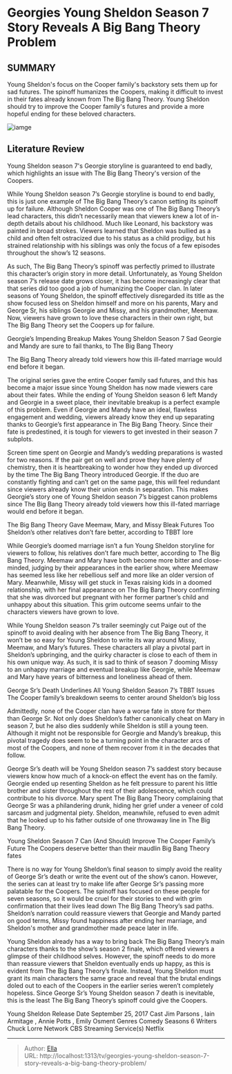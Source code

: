 # Georgies Young Sheldon Season 7 Story Reveals A Big Bang Theory Problem


## SUMMARY 



  Young Sheldon&#39;s focus on the Cooper family&#39;s backstory sets them up for sad futures.   The spinoff humanizes the Coopers, making it difficult to invest in their fates already known from The Big Bang Theory.   Young Sheldon should try to improve the Cooper family&#39;s futures and provide a more hopeful ending for these beloved characters.  

![iamge](https://static1.srcdn.com/wordpress/wp-content/uploads/2024/01/georgie-s-young-sheldon-season-7-story-reveals-a-big-bang-theory-problem.jpg)

## Literature Review
Young Sheldon season 7&#39;s Georgie storyline is guaranteed to end badly, which highlights an issue with The Big Bang Theory&#39;s version of the Coopers.




While Young Sheldon season 7’s Georgie storyline is bound to end badly, this is just one example of The Big Bang Theory’s canon setting its spinoff up for failure. Although Sheldon Cooper was one of The Big Bang Theory’s lead characters, this didn’t necessarily mean that viewers knew a lot of in-depth details about his childhood. Much like Leonard, his backstory was painted in broad strokes. Viewers learned that Sheldon was bullied as a child and often felt ostracized due to his status as a child prodigy, but his strained relationship with his siblings was only the focus of a few episodes throughout the show’s 12 seasons.




As such, The Big Bang Theory’s spinoff was perfectly primed to illustrate this character’s origin story in more detail. Unfortunately, as Young Sheldon season 7’s release date grows closer, it has become increasingly clear that that series did too good a job of humanizing the Cooper clan. In later seasons of Young Sheldon, the spinoff effectively disregarded its title as the show focused less on Sheldon himself and more on his parents, Mary and George Sr, his siblings Georgie and Missy, and his grandmother, Meemaw. Now, viewers have grown to love these characters in their own right, but The Big Bang Theory set the Coopers up for failure.


 Georgie’s Impending Breakup Makes Young Sheldon Season 7 Sad 
Georgie and Mandy are sure to fail thanks, to The Big Bang Theory
         



The Big Bang Theory already told viewers how this ill-fated marriage would end before it began.







The original series gave the entire Cooper family sad futures, and this has become a major issue since Young Sheldon has now made viewers care about their fates. While the ending of Young Sheldon season 6 left Mandy and Georgie in a sweet place, their inevitable breakup is a perfect example of this problem. Even if Georgie and Mandy have an ideal, flawless engagement and wedding, viewers already know they end up separating thanks to Georgie’s first appearance in The Big Bang Theory. Since their fate is predestined, it is tough for viewers to get invested in their season 7 subplots.

Screen time spent on Georgie and Mandy’s wedding preparations is wasted for two reasons. If the pair get on well and prove they have plenty of chemistry, then it is heartbreaking to wonder how they ended up divorced by the time The Big Bang Theory introduced Georgie. If the duo are constantly fighting and can’t get on the same page, this will feel redundant since viewers already know their union ends in separation. This makes Georgie’s story one of Young Sheldon season 7’s biggest canon problems since The Big Bang Theory already told viewers how this ill-fated marriage would end before it began.






 The Big Bang Theory Gave Meemaw, Mary, and Missy Bleak Futures Too 
Sheldon’s other relatives don’t fare better, according to TBBT lore
         

While Georgie’s doomed marriage isn’t a fun Young Sheldon storyline for viewers to follow, his relatives don’t fare much better, according to The Big Bang Theory. Meemaw and Mary have both become more bitter and close-minded, judging by their appearances in the earlier show, where Meemaw has seemed less like her rebellious self and more like an older version of Mary. Meanwhile, Missy will get stuck in Texas raising kids in a doomed relationship, with her final appearance on The Big Bang Theory confirming that she was divorced but pregnant with her former partner’s child and unhappy about this situation. This grim outcome seems unfair to the characters viewers have grown to love.

While Young Sheldon season 7’s trailer seemingly cut Paige out of the spinoff to avoid dealing with her absence from The Big Bang Theory, it won’t be so easy for Young Sheldon to write its way around Missy, Meemaw, and Mary’s futures. These characters all play a pivotal part in Sheldon’s upbringing, and the quirky character is close to each of them in his own unique way. As such, it is sad to think of season 7 dooming Missy to an unhappy marriage and eventual breakup like Georgie, while Meemaw and Mary have years of bitterness and loneliness ahead of them.






 George Sr’s Death Underlines All Young Sheldon Season 7’s TBBT Issues 
The Cooper family’s breakdown seems to center around Sheldon’s big loss
          

Admittedly, none of the Cooper clan have a worse fate in store for them than George Sr. Not only does Sheldon’s father canonically cheat on Mary in season 7, but he also dies suddenly while Sheldon is still a young teen. Although it might not be responsible for Georgie and Mandy’s breakup, this pivotal tragedy does seem to be a turning point in the character arcs of most of the Coopers, and none of them recover from it in the decades that follow.

George Sr’s death will be Young Sheldon season 7’s saddest story because viewers know how much of a knock-on effect the event has on the family. Georgie ended up resenting Sheldon as he felt pressure to parent his little brother and sister throughout the rest of their adolescence, which could contribute to his divorce. Mary spent The Big Bang Theory complaining that George Sr was a philandering drunk, hiding her grief under a veneer of cold sarcasm and judgmental piety. Sheldon, meanwhile, refused to even admit that he looked up to his father outside of one throwaway line in The Big Bang Theory.






 Young Sheldon Season 7 Can (And Should) Improve The Cooper Family’s Future 
The Coopers deserve better than their maudlin Big Bang Theory fates
          

There is no way for Young Sheldon’s final season to simply avoid the reality of George Sr’s death or write the event out of the show’s canon. However, the series can at least try to make life after George Sr’s passing more palatable for the Coopers. The spinoff has focused on these people for seven seasons, so it would be cruel for their stories to end with grim confirmation that their lives lead down The Big Bang Theory’s sad paths. Sheldon’s narration could reassure viewers that Georgie and Mandy parted on good terms, Missy found happiness after ending her marriage, and Sheldon&#39;s mother and grandmother made peace later in life.

Young Sheldon already has a way to bring back The Big Bang Theory’s main characters thanks to the show’s season 2 finale, which offered viewers a glimpse of their childhood selves. However, the spinoff needs to do more than reassure viewers that Sheldon eventually ends up happy, as this is evident from The Big Bang Theory’s finale. Instead, Young Sheldon must grant its main characters the same grace and reveal that the brutal endings doled out to each of the Coopers in the earlier series weren’t completely hopeless. Since George Sr’s Young Sheldon season 7 death is inevitable, this is the least The Big Bang Theory’s spinoff could give the Coopers.




  Young Sheldon   Release Date   September 25, 2017    Cast   Jim Parsons , Iain Armitage , Annie Potts , Emily Osment    Genres   Comedy    Seasons   6    Writers   Chuck Lorre    Network   CBS    Streaming Service(s)   Netflix       


---

> Author: [Ella](https://instagram.hk.cn/)  
> URL: http://localhost:1313/tv/georgies-young-sheldon-season-7-story-reveals-a-big-bang-theory-problem/  

